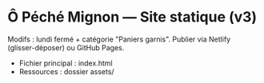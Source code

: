 # Ô Péché Mignon — Site statique (v3)

Modifs : lundi fermé + catégorie "Paniers garnis".
Publier via Netlify (glisser-déposer) ou GitHub Pages.

- Fichier principal : index.html
- Ressources : dossier assets/
